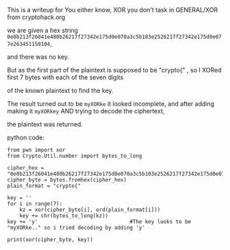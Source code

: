 
This is a writeup for You either know, XOR you don't task in GENERAL/XOR from cryptohack.org

we are given a hex string ```0e0b213f26041e480b26217f27342e175d0e070a3c5b103e2526217f27342e175d0e077e263451150104```,

and there was no key.

But as the first part of the plaintext is supposed to be "crypto{" , so I XORed first 7 bytes with each of the seven digits 

of the known plaintext to find the key.

The result turned out to be ```myXORke```
it looked incomplete, and after adding making it ```myXORkey``` AND trying to decode the ciphertext,

the plaintext was returned.

python code:
```
from pwn import xor
from Crypto.Util.number import bytes_to_long

cipher_hex = "0e0b213f26041e480b26217f27342e175d0e070a3c5b103e2526217f27342e175d0e077e263451150104"
cipher_byte = bytes.fromhex(cipher_hex)
plain_format = "crypto{"

key = ''
for i in range(7):
    kz = xor(cipher_byte[i], ord(plain_format[i]))
    key += chr(bytes_to_long(kz))           
key += 'y'                              #The key looks to be "myXORke.." so i tried decoding by adding 'y'

print(xor(cipher_byte, key))
```
